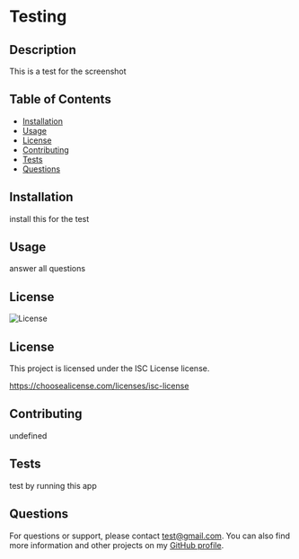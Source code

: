 # Testing

 


  ## Description
This is a test for the screenshot

## Table of Contents
- [Installation](#installation)
- [Usage](#usage)
- [License](#license)
- [Contributing](#contributing)
- [Tests](#tests)
- [Questions](#questions)

## Installation
install this for the test

## Usage
answer all questions

## License 
![License](https://img.shields.io/badge/License-ISC%20License-blue.svg)


## License
This project is licensed under the ISC License license.

https://choosealicense.com/licenses/isc-license

## Contributing
undefined

## Tests
test by running this app

## Questions
For questions or support, please contact test@gmail.com. You can also find more information and other projects on my [GitHub profile](https://github.com/test123).
